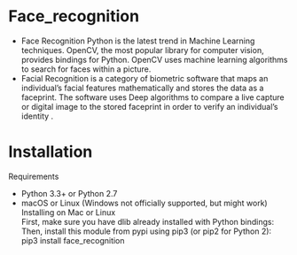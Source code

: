 # Face_recognition
* Face Recognition Python is the latest trend in Machine Learning techniques. OpenCV, the most popular library for computer vision, provides bindings for Python. OpenCV uses machine learning algorithms to search for faces within a picture.</br>
* Facial Recognition is a category of biometric software that maps an individual’s facial features mathematically and stores the data as a faceprint. The software uses Deep algorithms to compare a live capture or digital image to the stored faceprint in order to verify an individual’s identity .</br>
# Installation
Requirements</br>
* Python 3.3+ or Python 2.7</br>
* macOS or Linux (Windows not officially supported, but might work)</br>
Installing on Mac or Linux</br>
First, make sure you have dlib already installed with Python bindings:</br>
Then, install this module from pypi using pip3 (or pip2 for Python 2):</br>
       <t> pip3 install face_recognition</t>
